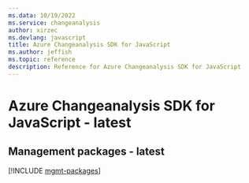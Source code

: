 ```yaml
---
ms.data: 10/19/2022
ms.service: changeanalysis
author: xirzec
ms.devlang: javascript
title: Azure Changeanalysis SDK for JavaScript
ms.author: jeffish
ms.topic: reference
description: Reference for Azure Changeanalysis SDK for JavaScript
---
```

# Azure Changeanalysis SDK for JavaScript - latest

## Management packages - latest
[!INCLUDE [mgmt-packages](changeanalysis-mgmt-index.md)]